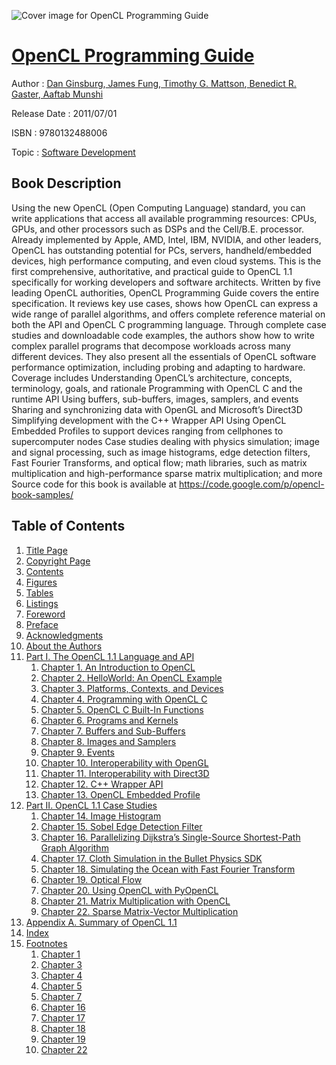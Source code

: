 ![Cover image for OpenCL Programming Guide](https://imgdetail.ebookreading.net/cover/cover/software_development/EB9780132488006.jpg)

[OpenCL Programming Guide](https://ebookreading.net/view/book/OpenCL+Programming+Guide-EB9780132488006_1.html "OpenCL Programming Guide")
====================================================================================================================

Author : [Dan Ginsburg](https://ebookreading.net/search/author/Dan+Ginsburg),[ James Fung](https://ebookreading.net/search/author/+James+Fung),[ Timothy G. Mattson](https://ebookreading.net/search/author/+Timothy+G.+Mattson),[ Benedict R. Gaster](https://ebookreading.net/search/author/+Benedict+R.+Gaster),[ Aaftab Munshi](https://ebookreading.net/search/author/+Aaftab+Munshi)

Release Date : 2011/07/01

ISBN : 9780132488006

Topic : [Software Development](https://ebookreading.net/search/category/software-development)

Book Description
-----------------

Using the new OpenCL (Open Computing Language) standard, you can write applications that access all available programming resources: CPUs, GPUs, and other processors such as DSPs and the Cell/B.E. processor. Already implemented by Apple, AMD, Intel, IBM, NVIDIA, and other leaders, OpenCL has outstanding potential for PCs, servers, handheld/embedded devices, high performance computing, and even cloud systems. This is the first comprehensive, authoritative, and practical guide to OpenCL 1.1 specifically for working developers and software architects.
Written by five leading OpenCL authorities, OpenCL Programming Guide covers the entire specification. It reviews key use cases, shows how OpenCL can express a wide range of parallel algorithms, and offers complete reference material on both the API and OpenCL C programming language.
Through complete case studies and downloadable code examples, the authors show how to write complex parallel programs that decompose workloads across many different devices. They also present all the essentials of OpenCL software performance optimization, including probing and adapting to hardware. Coverage includes
Understanding OpenCL’s architecture, concepts, terminology, goals, and rationale
Programming with OpenCL C and the runtime API
Using buffers, sub-buffers, images, samplers, and events
Sharing and synchronizing data with OpenGL and Microsoft’s Direct3D
Simplifying development with the C++ Wrapper API
Using OpenCL Embedded Profiles to support devices ranging from cellphones to supercomputer nodes
Case studies dealing with physics simulation; image and signal processing, such as image histograms, edge detection filters, Fast Fourier Transforms, and optical flow; math libraries, such as matrix multiplication and high-performance sparse matrix multiplication; and more
Source code for this book is available at https://code.google.com/p/opencl-book-samples/
              
Table of Contents
-----------------

1. [Title Page](https://ebookreading.net/view/book/OpenCL+Programming+Guide-EB9780132488006_2.html)
1. [Copyright Page](https://ebookreading.net/view/book/OpenCL+Programming+Guide-EB9780132488006_3.html)
1. [Contents](https://ebookreading.net/view/book/OpenCL+Programming+Guide-EB9780132488006_4.html)
1. [Figures](https://ebookreading.net/view/book/OpenCL+Programming+Guide-EB9780132488006_5.html)
1. [Tables](https://ebookreading.net/view/book/OpenCL+Programming+Guide-EB9780132488006_6.html)
1. [Listings](https://ebookreading.net/view/book/OpenCL+Programming+Guide-EB9780132488006_7.html)
1. [Foreword](https://ebookreading.net/view/book/OpenCL+Programming+Guide-EB9780132488006_8.html)
1. [Preface](https://ebookreading.net/view/book/OpenCL+Programming+Guide-EB9780132488006_9.html)
1. [Acknowledgments](https://ebookreading.net/view/book/OpenCL+Programming+Guide-EB9780132488006_10.html)
1. [About the Authors](https://ebookreading.net/view/book/OpenCL+Programming+Guide-EB9780132488006_11.html)
1. [Part I. The OpenCL 1.1 Language and API](https://ebookreading.net/view/book/OpenCL+Programming+Guide-EB9780132488006_12.html)
    1. [Chapter 1. An Introduction to OpenCL](https://ebookreading.net/view/book/OpenCL+Programming+Guide-EB9780132488006_13.html)
    1. [Chapter 2. HelloWorld: An OpenCL Example](https://ebookreading.net/view/book/OpenCL+Programming+Guide-EB9780132488006_14.html)
    1. [Chapter 3. Platforms, Contexts, and Devices](https://ebookreading.net/view/book/OpenCL+Programming+Guide-EB9780132488006_15.html)
    1. [Chapter 4. Programming with OpenCL C](https://ebookreading.net/view/book/OpenCL+Programming+Guide-EB9780132488006_16.html)
    1. [Chapter 5. OpenCL C Built-In Functions](https://ebookreading.net/view/book/OpenCL+Programming+Guide-EB9780132488006_17.html)
    1. [Chapter 6. Programs and Kernels](https://ebookreading.net/view/book/OpenCL+Programming+Guide-EB9780132488006_18.html)
    1. [Chapter 7. Buffers and Sub-Buffers](https://ebookreading.net/view/book/OpenCL+Programming+Guide-EB9780132488006_19.html)
    1. [Chapter 8. Images and Samplers](https://ebookreading.net/view/book/OpenCL+Programming+Guide-EB9780132488006_20.html)
    1. [Chapter 9. Events](https://ebookreading.net/view/book/OpenCL+Programming+Guide-EB9780132488006_21.html)
    1. [Chapter 10. Interoperability with OpenGL](https://ebookreading.net/view/book/OpenCL+Programming+Guide-EB9780132488006_22.html)
    1. [Chapter 11. Interoperability with Direct3D](https://ebookreading.net/view/book/OpenCL+Programming+Guide-EB9780132488006_23.html)
    1. [Chapter 12. C++ Wrapper API](https://ebookreading.net/view/book/OpenCL+Programming+Guide-EB9780132488006_24.html)
    1. [Chapter 13. OpenCL Embedded Profile](https://ebookreading.net/view/book/OpenCL+Programming+Guide-EB9780132488006_25.html)
1. [Part II. OpenCL 1.1 Case Studies](https://ebookreading.net/view/book/OpenCL+Programming+Guide-EB9780132488006_26.html)
    1. [Chapter 14. Image Histogram](https://ebookreading.net/view/book/OpenCL+Programming+Guide-EB9780132488006_27.html)
    1. [Chapter 15. Sobel Edge Detection Filter](https://ebookreading.net/view/book/OpenCL+Programming+Guide-EB9780132488006_28.html)
    1. [Chapter 16. Parallelizing Dijkstra’s Single-Source Shortest-Path Graph Algorithm](https://ebookreading.net/view/book/OpenCL+Programming+Guide-EB9780132488006_29.html)
    1. [Chapter 17. Cloth Simulation in the Bullet Physics SDK](https://ebookreading.net/view/book/OpenCL+Programming+Guide-EB9780132488006_30.html)
    1. [Chapter 18. Simulating the Ocean with Fast Fourier Transform](https://ebookreading.net/view/book/OpenCL+Programming+Guide-EB9780132488006_31.html)
    1. [Chapter 19. Optical Flow](https://ebookreading.net/view/book/OpenCL+Programming+Guide-EB9780132488006_32.html)
    1. [Chapter 20. Using OpenCL with PyOpenCL](https://ebookreading.net/view/book/OpenCL+Programming+Guide-EB9780132488006_33.html)
    1. [Chapter 21. Matrix Multiplication with OpenCL](https://ebookreading.net/view/book/OpenCL+Programming+Guide-EB9780132488006_34.html)
    1. [Chapter 22. Sparse Matrix-Vector Multiplication](https://ebookreading.net/view/book/OpenCL+Programming+Guide-EB9780132488006_35.html)
1. [Appendix A. Summary of OpenCL 1.1](https://ebookreading.net/view/book/OpenCL+Programming+Guide-EB9780132488006_36.html)
1. [Index](https://ebookreading.net/view/book/OpenCL+Programming+Guide-EB9780132488006_37.html)
1. [Footnotes](https://ebookreading.net/view/book/OpenCL+Programming+Guide-EB9780132488006_38.html)
    1. [Chapter 1](https://ebookreading.net/view/book/OpenCL+Programming+Guide-EB9780132488006_38.html#footnotes01)
    1. [Chapter 3](https://ebookreading.net/view/book/OpenCL+Programming+Guide-EB9780132488006_38.html#footnotes02)
    1. [Chapter 4](https://ebookreading.net/view/book/OpenCL+Programming+Guide-EB9780132488006_38.html#footnotes03)
    1. [Chapter 5](https://ebookreading.net/view/book/OpenCL+Programming+Guide-EB9780132488006_38.html#footnotes04)
    1. [Chapter 7](https://ebookreading.net/view/book/OpenCL+Programming+Guide-EB9780132488006_38.html#footnotes05)
    1. [Chapter 16](https://ebookreading.net/view/book/OpenCL+Programming+Guide-EB9780132488006_38.html#footnotes06)
    1. [Chapter 17](https://ebookreading.net/view/book/OpenCL+Programming+Guide-EB9780132488006_38.html#footnotes07)
    1. [Chapter 18](https://ebookreading.net/view/book/OpenCL+Programming+Guide-EB9780132488006_38.html#footnotes08)
    1. [Chapter 19](https://ebookreading.net/view/book/OpenCL+Programming+Guide-EB9780132488006_38.html#footnotes09)
    1. [Chapter 22](https://ebookreading.net/view/book/OpenCL+Programming+Guide-EB9780132488006_38.html#footnotes10)
